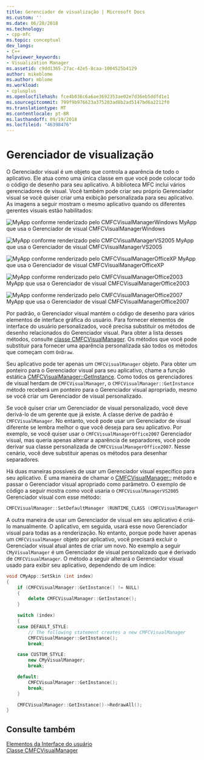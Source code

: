 ```yaml
---
title: Gerenciador de visualização | Microsoft Docs
ms.custom: ''
ms.date: 06/28/2018
ms.technology:
- cpp-mfc
ms.topic: conceptual
dev_langs:
- C++
helpviewer_keywords:
- Visualization Manager
ms.assetid: c9dd1365-27ac-42e5-8caa-1004525b4129
author: mikeblome
ms.author: mblome
ms.workload:
- cplusplus
ms.openlocfilehash: fce4b036c6a6ae3692353ae02e7d36eb5ddfd1e1
ms.sourcegitcommit: 799f9b976623a375203ad8b2ad5147bd6a2212f0
ms.translationtype: MT
ms.contentlocale: pt-BR
ms.lasthandoff: 09/19/2018
ms.locfileid: "46398476"
---
```

# <a name="visualization-manager"></a>Gerenciador de visualização

O Gerenciador visual é um objeto que controla a aparência de todo o aplicativo. Ele atua como uma única classe em que você pode colocar todo o código de desenho para seu aplicativo. A biblioteca MFC inclui vários gerenciadores de visual. Você também pode criar seu próprio Gerenciador visual se você quiser criar uma exibição personalizada para seu aplicativo. As imagens a seguir mostram o mesmo aplicativo quando os diferentes gerentes visuais estão habilitados:

![MyApp conforme renderizado pelo CMFCVisualManagerWindows](../mfc/media/vmwindows.png "vmwindows") MyApp que usa o Gerenciador de visual CMFCVisualManagerWindows

![MyApp conforme renderizado pelo CMFCVisualManagerVS2005](../mfc/media/vmvs2005.png "vmvs2005") MyApp que usa o Gerenciador de visual CMFCVisualManagerVS2005

![MyApp conforme renderizado pelo CMFCVisualManagerOfficeXP](../mfc/media/vmofficexp.png "vmofficexp") MyApp que usa o Gerenciador de visual CMFCVisualManagerOfficeXP

![MyApp conforme renderizado pelo CMFCVisualManagerOffice2003](../mfc/media/vmoffice2003.png "vmoffice2003") MyApp que usa o Gerenciador de visual CMFCVisualManagerOffice2003

![MyApp conforme renderizado pelo CMFCVisualManagerOffice2007](../mfc/media/msoffice2007.png "msoffice2007") MyApp que usa o Gerenciador de visual CMFCVisualManagerOffice2007

Por padrão, o Gerenciador visual mantém o código de desenho para vários elementos de interface gráfica do usuário. Para fornecer elementos de interface do usuário personalizados, você precisa substituir os métodos de desenho relacionados do Gerenciador visual. Para obter a lista desses métodos, consulte [classe CMFCVisualManager](../mfc/reference/cmfcvisualmanager-class.md). Os métodos que você pode substituir para fornecer uma aparência personalizada são todos os métodos que começam com `OnDraw`.

Seu aplicativo pode ter apenas um `CMFCVisualManager` objeto. Para obter um ponteiro para o Gerenciador visual para seu aplicativo, chame a função estática [CMFCVisualManager::GetInstance](../mfc/reference/cmfcvisualmanager-class.md#getinstance). Como todos os gerenciadores de visual herdam de `CMFCVisualManager`, o `CMFCVisualManager::GetInstance` método receberá um ponteiro para o Gerenciador visual apropriado, mesmo se você criar um Gerenciador de visual personalizado.

Se você quiser criar um Gerenciador de visual personalizado, você deve derivá-lo de um gerente que já existe. A classe derive de padrão é `CMFCVisualManager`. No entanto, você pode usar um Gerenciador de visual diferente se lembra melhor o que você deseja para seu aplicativo. Por exemplo, se você quiser usar o `CMFCVisualManagerOffice2007` Gerenciador visual, mas queria apenas alterar a aparência de separadores, você pode derivar sua classe personalizada de `CMFCVisualManagerOffice2007`. Nesse cenário, você deve substituir apenas os métodos para desenhar separadores.

Há duas maneiras possíveis de usar um Gerenciador visual específico para seu aplicativo. É uma maneira de chamar o [CMFCVisualManager::](../mfc/reference/cmfcvisualmanager-class.md#setdefaultmanager) método e passar o Gerenciador visual apropriado como parâmetro. O exemplo de código a seguir mostra como você usaria o `CMFCVisualManagerVS2005` Gerenciador visual com esse método:

```cpp
CMFCVisualManager::SetDefaultManager (RUNTIME_CLASS (CMFCVisualManagerVS2005));
```

A outra maneira de usar um Gerenciador de visual em seu aplicativo é criá-lo manualmente. O aplicativo, em seguida, usará esse novo Gerenciador visual para todas as a renderização. No entanto, porque pode haver apenas um `CMFCVisualManager` objeto por aplicativo, você precisará excluir o Gerenciador visual atual antes de criar um novo. No exemplo a seguir `CMyVisualManager` é um Gerenciador de visual personalizado que é derivado de `CMFCVisualManager`. O método a seguir alterará o Gerenciador visual usado para exibir seu aplicativo, dependendo de um índice:

```cpp
void CMyApp::SetSkin (int index)
{
    if (CMFCVisualManager::GetInstance() != NULL)
    {
        delete CMFCVisualManager::GetInstance();
    }

    switch (index)
    {
    case DEFAULT_STYLE:
        // The following statement creates a new CMFCVisualManager
        CMFCVisualManager::GetInstance();
        break;

    case CUSTOM_STYLE:
        new CMyVisualManager;
        break;

    default:
        CMFCVisualManager::GetInstance();
        break;
    }

    CMFCVisualManager::GetInstance()->RedrawAll();
}
```

## <a name="see-also"></a>Consulte também

[Elementos da Interface do usuário](../mfc/user-interface-elements-mfc.md)<br/>
[Classe CMFCVisualManager](../mfc/reference/cmfcvisualmanager-class.md)
